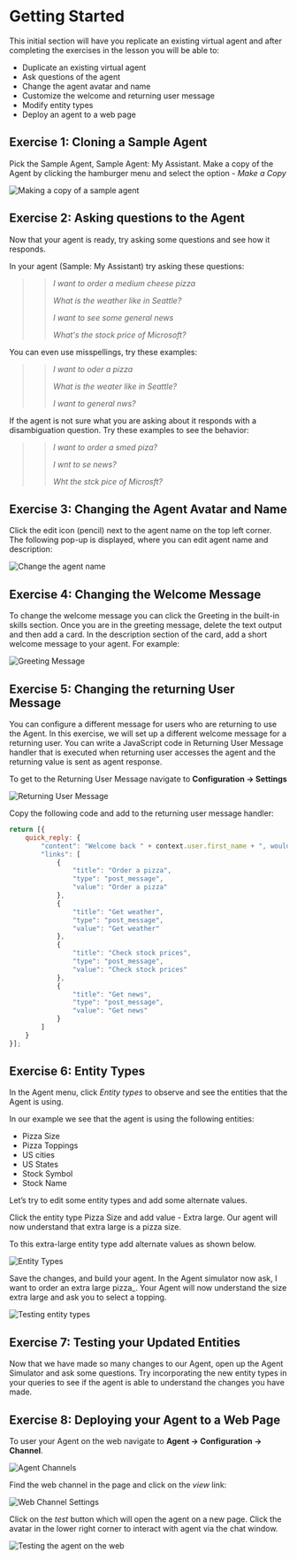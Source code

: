 # Getting Started

This initial section will have you replicate an existing virtual agent 
and after completing the exercises in the lesson you will be able to:

- Duplicate an existing virtual agent
- Ask questions of the agent
- Change the agent avatar and name
- Customize the welcome and returning user message
- Modify entity types
- Deploy an agent to a web page

## Exercise 1: Cloning a Sample Agent

Pick the Sample Agent, Sample Agent: My Assistant. Make a copy of the Agent by clicking the
hamburger menu and select the option - _Make a Copy_

![Making a copy of a sample agent](images/ch1/dashboard-make-copy.png)

## Exercise 2: Asking questions to the Agent

Now that your agent is ready, try asking some questions and see how it responds.

In your agent (Sample: My Assistant) try asking these questions:

>> _I want to order a medium cheese pizza_
>>
>> _What is the weather like in Seattle?_
>>
>> _I want to see some general news_
>>
>> _What's the stock price of Microsoft?_

You can even use misspellings, try these examples:

>> _I want to oder a pizza_
>> 
>> _What is the weater like in Seattle?_
>> 
>> _I want to general nws?_

If the agent is not sure what you are asking about it responds with a disambiguation question. Try these examples to see the behavior:

>> _I want to order a smed piza?_
>> 
>> _I wnt to se news?_
>> 
>> _Wht the stck pice of Microsft?_

## Exercise 3: Changing the Agent Avatar and Name

Click the edit icon (pencil) next to the agent name on the top left corner. The following pop-up is displayed,
where you can edit agent name and description:

![Change the agent name](contents/getting-started/images/change-agent-name.png)

## Exercise 4: Changing the Welcome Message

To change the welcome message you can click the Greeting in the built-in skills section.
Once you are in the greeting message, delete the text output and then add a card.
In the description section of the card, add a short welcome message to your agent. For example:

![Greeting Message](contents/getting-started/images/change-agent-name.png)

## Exercise 5: Changing the returning User Message

You can configure a different message for users who are returning to use the Agent. In this exercise,
we will set up a different welcome message for a returning user.
You can write a JavaScript code in Returning User Message handler that
is executed when returning user accesses the agent and the returning value is sent as agent response.

To get to the Returning User Message navigate to **Configuration -> Settings**

![Returning User Message](contents/getting-started/images/returning-user-message-settings.png)

Copy the following code and add to the returning user message handler:

```javascript
return [{
    quick_reply: {
        "content": "Welcome back " + context.user.first_name + ", would you like help with any of the following?",
        "links": [
            {
                "title": "Order a pizza",
                "type": "post_message",
                "value": "Order a pizza"
            },
            {
                "title": "Get weather",
                "type": "post_message",
                "value": "Get weather"
            },
            {
                "title": "Check stock prices",
                "type": "post_message",
                "value": "Check stock prices"
            },
            {
                "title": "Get news",
                "type": "post_message",
                "value": "Get news"
            }
        ]
    }
}];
```

## Exercise 6: Entity Types

In the Agent menu, click _Entity types_ to observe and see the entities that the Agent is using.

In our example we see that the agent is using the following entities:

- Pizza Size
- Pizza Toppings
- US cities
- US States
- Stock Symbol
- Stock Name

Let’s try to edit some entity types and add some alternate values.

Click the entity type Pizza Size and add value - Extra large. Our agent will now understand that extra large is a pizza size.

To this extra-large entity type add alternate values as shown below.

![Entity Types](contents/getting-started/images/entity-type-builder.png)

Save the changes, and build your agent. In the Agent simulator now ask, I want to order an extra large pizza_.
Your Agent will now understand the size extra large and ask you to select a topping.

![Testing entity types](contents/getting-started/images/entity-type-chat.png)

## Exercise 7: Testing your Updated Entities

Now that we have made so many changes to our Agent, open up the Agent Simulator and ask some questions.
Try incorporating the new entity types in your queries to see if the agent is able to understand the changes you have made.


## Exercise 8: Deploying your Agent to a Web Page

To user your Agent on the web navigate to **Agent -> Configuration -> Channel**.

![Agent Channels](contents/getting-started/images/channels.png)

Find the web channel in the page and click on the _view_ link:

![Web Channel Settings](contents/getting-started/images/web-channel-settings.png)

Click on the _test_ button which will open the agent on a new page. Click the avatar in the lower
right corner to interact with agent via the chat window.

![Testing the agent on the web](contents/getting-started/images/web-test-channel.png)

